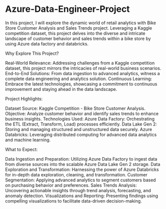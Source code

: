 # Azure-Data-Engineer-Project

In this project, I will explore the dynamic world of retail analytics with Bike Store Customer Analysis and Sales Trends project. Leveraging a Kaggle competition dataset, this project delves into the diverse and intricate landscape of customer behavior and sales trends within a bike store by using Azure data factory and databricks.

Why Explore This Project?

Real-World Relevance: Addressing challenges from a Kaggle competition dataset, this project mirrors the intricacies of real-world business scenarios. 
End-to-End Solutions: From data ingestion to advanced analytics, witness a complete data engineering and analytics solution. 
Continuous Learning: Embrace the latest technologies, showcasing a commitment to continuous improvement and staying ahead in the data landscape.

Project Highlights:

Dataset Source: Kaggle Competition - Bike Store Customer Analysis. Objective: Analyze customer behavior and identify sales trends to enhance business insights. 
Technologies Used: Azure Data Factory: Orchestrating the ETL (Extract, Transform, Load) processes efficiently. 
Data Lake Gen 2: Storing and managing structured and unstructured data securely. Azure Databricks: Leveraging distributed computing for advanced data analytics and machine learning.

What to Expect:

Data Ingestion and Preparation: Utilizing Azure Data Factory to ingest data from diverse sources into the scalable Azure Data Lake Gen 2 storage.
Data Exploration and Transformation: Harnessing the power of Azure Databricks for in-depth data exploration, cleaning, and transformation.
Customer Segmentation: Applying advanced analytics to segment customers based on purchasing behavior and preferences.
Sales Trends Analysis: Uncovering actionable insights through trend analysis, forecasting, and anomaly detection.
Visualizations and Reporting: Presenting findings using compelling visualizations to facilitate data-driven decision-making.
